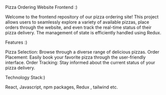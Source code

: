 Pizza Ordering Website Frontend :)

Welcome to the frontend repository of our pizza ordering site! This project allows users to seamlessly explore a variety of available pizzas, place orders through the website, and even track the real-time status of their pizza delivery. The management of state is efficiently handled using Redux.

Features :)

Pizza Selection: Browse through a diverse range of delicious pizzas.
Order Placement: Easily book your favorite pizza through the user-friendly interface.
Order Tracking: Stay informed about the current status of your pizza delivery.

Technology Stack:)

React, Javascript, npm packages, Redux , tailwind etc.
